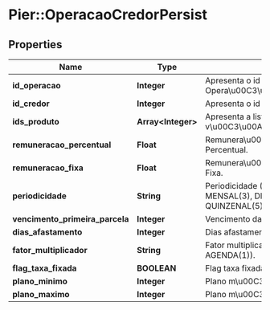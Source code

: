# Pier::OperacaoCredorPersist

## Properties
Name | Type | Description | Notes
------------ | ------------- | ------------- | -------------
**id_operacao** | **Integer** | Apresenta o id da Opera\u00C3\u00A7\u00C3\u00A3o. | [optional] 
**id_credor** | **Integer** | Apresenta o id do Credor. | [optional] 
**ids_produto** | **Array&lt;Integer&gt;** | Apresenta a lista de ids produtos que v\u00C3\u00A3o ter regras cadastradas. | [optional] 
**remuneracao_percentual** | **Float** | Remunera\u00C3\u00A7\u00C3\u00A3o Percentual. | [optional] 
**remuneracao_fixa** | **Float** | Remunera\u00C3\u00A7\u00C3\u00A3o Fixa. | [optional] 
**periodicidade** | **String** | Periodicidade (DIARIO(1), SEMANAL(2), MENSAL(3), DECENDIAL(4), QUINZENAL(5)). | [optional] 
**vencimento_primeira_parcela** | **Integer** | Vencimento da primeira parcela. | [optional] 
**dias_afastamento** | **Integer** | Dias afastamento. | [optional] 
**fator_multiplicador** | **String** | Fator multiplicador (FORA_AGENDA(0), AGENDA(1)). | [optional] 
**flag_taxa_fixada** | **BOOLEAN** | Flag taxa fixada. | [optional] 
**plano_minimo** | **Integer** | Plano m\u00C3\u00ADnimo da regra. | [optional] 
**plano_maximo** | **Integer** | Plano m\u00C3\u00A1ximo da regra. | [optional] 


